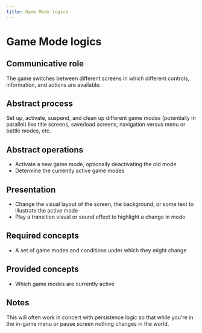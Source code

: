 ```yaml
---
title: Game Mode logics 
---
```


# Game Mode logics

## Communicative role

The game switches between different screens in which different controls, information, and actions are available.

## Abstract process

Set up, activate, suspend, and clean up different game modes (potentially in parallel) like title screens, save/load screens, navigation versus menu or battle modes, etc.

## Abstract operations

* Activate a new game mode, optionally deactivating the old mode
* Determine the currently active game modes

## Presentation

* Change the visual layout of the screen, the background, or some text to illustrate the active mode
* Play a transition visual or sound effect to highlight a change in mode

## Required concepts

* A set of game modes and conditions under which they might change

## Provided concepts

* Which game modes are currently active

## Notes

This will often work in concert with persistence logic so that while you're in the in-game menu or pause screen nothing changes in the world.
